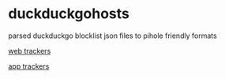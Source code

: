 # duckduckgohosts
parsed duckduckgo blocklist json files to pihole friendly formats

[web trackers](https://github.com/duckduckgo/tracker-blocklists/tree/main/web)

[app trackers](https://github.com/duckduckgo/tracker-blocklists/tree/main/app)
